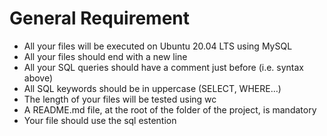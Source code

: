 <h1>General Requirement </h1>
<ul>
    <li>All your files will be executed on Ubuntu 20.04 LTS using MySQL</li>
    <li>All your files should end with a new line</li>
    <li>All your SQL queries should have a comment just before (i.e. syntax above)</li>
    <li>All SQL keywords should be in uppercase (SELECT, WHERE…)</li>
    <li>The length of your files will be tested using wc</li>
    <li>A README.md file, at the root of the folder of the project, is mandatory</li>
    <li>Your file should use the sql estention </li>
</ul>